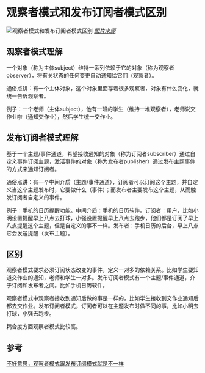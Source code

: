 # 观察者模式和发布订阅者模式区别

![观察者模式和发布订阅者模式区别](https://user-gold-cdn.xitu.io/2018/5/9/163442ec1d6573c9?imageView2/0/w/1280/h/960/format/webp/ignore-error/1)
*[图片来源](https://juejin.im/post/5af05d406fb9a07a9e4d2799)*
## 观察者模式理解
一个对象（称为主体subject）维持一系列依赖于它的对象（称为观察者observer），将有关状态的任何变更自动通知给它们（观察者）。  

通俗点讲：有一个主体对象，这个对象里面存着很多观察者，对象有什么变化，就统一告诉观察者。  

例子：一个老师（主体subject），他有一班的学生（维持一堆观察者），老师说交作业啦（通知交作业），然后学生统一交作业。

## 发布订阅者模式理解
基于一个主题/事件通道，希望接收通知的对象（称为订阅者subscriber）通过自定义事件订阅主题，激活事件的对象（称为发布者publisher）通过发布主题事件的方式来通知订阅者。  

通俗点讲：有一个中间介质（主题/事件通道），订阅者可以订阅这个主题，并自定义当这个主题发布时，它要做什么（事件）；而发布者主要发布这个主题，从而触发订阅者自定义的事件。  

例子：手机的日历提醒功能。中间介质：手机的日历软件。订阅者：用户，比如小明设置提醒早上八点去打球，小强设置提醒早上八点去跑步，他们都是订阅了早上八点提醒这个主题，但是自定义的事不一样。发布者：手机日历的后台，早上八点它会发送提醒（发布主题）。

## 区别
观察者模式要求必须订阅状态改变的事件，定义一对多的依赖关系。比如学生要知道交作业的通知，老师和学生一对多。发布订阅者模式有一个主题/事件通道，介于订阅和发布者之间。比如手机日历软件。  

观察者模式中观察者接收到通知后做的事是一样的，比如学生接收到交作业通知后都去交作业。发布订阅者模式，订阅者可以在主题发布时做不同的事，比如小明去打球，小强去跑步。  

耦合度方面观察者模式比较高。

## 参考
[不好意思，观察者模式跟发布订阅模式就是不一样](https://juejin.im/post/5af05d406fb9a07a9e4d2799)  
